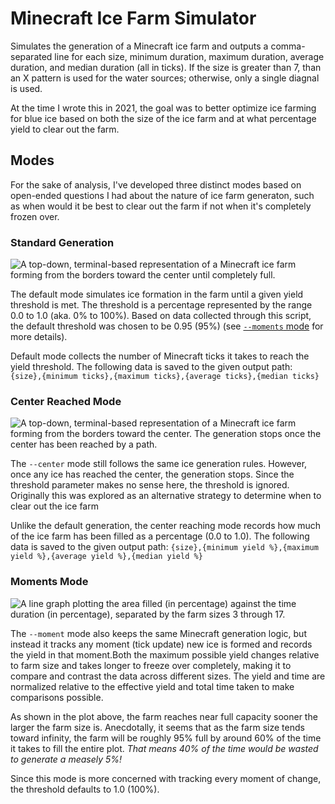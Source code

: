 # Minecraft Ice Farm Simulator

Simulates the generation of a Minecraft ice farm and outputs a comma-separated line for each size, minimum duration, maximum duration, average duration, and median duration (all in ticks). If the size is greater than 7, than an X pattern is used for the water sources; otherwise, only a single diagnal is used.

At the time I wrote this in 2021, the goal was to better optimize ice farming for blue ice based on both the size of the ice farm and at what percentage yield to clear out the farm.

## Modes

For the sake of analysis, I've developed three distinct modes based on open-ended questions I had about the nature of ice farm generaton, such as when would it be best to clear out the farm if not when it's completely frozen over.

### Standard Generation

![A top-down, terminal-based representation of a Minecraft ice farm forming from the borders toward the center until completely full.](https://dekameter.github.io/img/ice_farm.gif)

The default mode simulates ice formation in the farm until a given yield threshold is met. The threshold is a percentage represented by the range 0.0 to 1.0 (aka. 0% to 100%). Based on data collected through this script, the default threshold was chosen to be 0.95 (95%) (see [`--moments` mode](#moments-mode) for more details).

Default mode collects the number of Minecraft ticks it takes to reach the yield threshold. The following data is saved to the given output path: `{size},{minimum ticks},{maximum ticks},{average ticks},{median ticks}`

### Center Reached Mode

![A top-down, terminal-based representation of a Minecraft ice farm forming from the borders toward the center. The generation stops once the center has been reached by a path.](https://dekameter.github.io/img/ice_farm_center.gif)

The `--center` mode still follows the same ice generation rules. However, once any ice has reached the center, the generation stops. Since the threshold parameter makes no sense here, the threshold is ignored. Originally this was explored as an alternative strategy to determine when to clear out the ice farm

Unlike the default generation, the center reaching mode records how much of the ice farm has been filled as a percentage (0.0 to 1.0). The following data is saved to the given output path: `{size},{minimum yield %},{maximum yield %},{average yield %},{median yield %}`

### Moments Mode

![A line graph plotting the area filled (in percentage) against the time duration (in percentage), separated by the farm sizes 3 through 17.](https://dekameter.github.io/img/ice_farm_plot.png)

The `--moment` mode also keeps the same Minecraft generation logic, but instead it tracks any moment (tick update) new ice is formed and records the yield in that moment.Both the maximum possible yield changes relative to farm size and takes longer to freeze over completely, making it to compare and contrast the data across different sizes. The yield and time are normalized relative to the effective yield and total time taken to make comparisons possible.

As shown in the plot above, the farm reaches near full capacity sooner the larger the farm size is. Anecdotally, it seems that as the farm size tends toward infinity, the farm will be roughly 95% full by around 60% of the time it takes to fill the entire plot. _That means 40% of the time would be wasted to generate a measely 5%!_

Since this mode is more concerned with tracking every moment of change, the threshold defaults to 1.0 (100%).